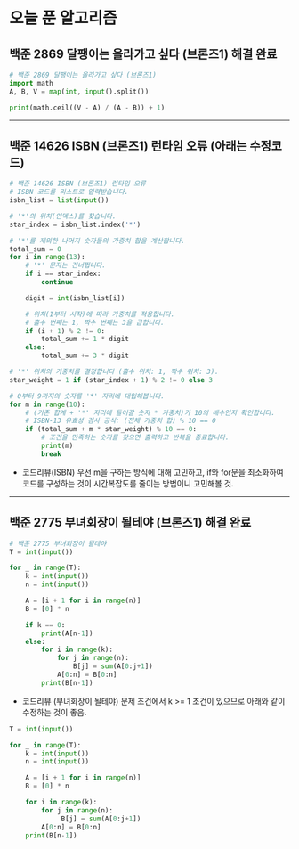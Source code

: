 # 오늘 푼 알고리즘
## 백준 2869 달팽이는 올라가고 싶다 (브론즈1) 해결 완료
```python
# 백준 2869 달팽이는 올라가고 싶다 (브론즈1)
import math
A, B, V = map(int, input().split())

print(math.ceil((V - A) / (A - B)) + 1)
```
---
## 백준 14626 ISBN (브론즈1) 런타임 오류 (아래는 수정코드)
```python
# 백준 14626 ISBN (브론즈1) 런타임 오류
# ISBN 코드를 리스트로 입력받습니다.
isbn_list = list(input())

# '*'의 위치(인덱스)를 찾습니다.
star_index = isbn_list.index('*')

# '*'를 제외한 나머지 숫자들의 가중치 합을 계산합니다.
total_sum = 0
for i in range(13):
    # '*' 문자는 건너뜁니다.
    if i == star_index:
        continue

    digit = int(isbn_list[i])

    # 위치(1부터 시작)에 따라 가중치를 적용합니다.
    # 홀수 번째는 1, 짝수 번째는 3을 곱합니다.
    if (i + 1) % 2 != 0:
        total_sum += 1 * digit
    else:
        total_sum += 3 * digit

# '*' 위치의 가중치를 결정합니다 (홀수 위치: 1, 짝수 위치: 3).
star_weight = 1 if (star_index + 1) % 2 != 0 else 3

# 0부터 9까지의 숫자를 '*' 자리에 대입해봅니다.
for m in range(10):
    # (기존 합계 + '*' 자리에 들어갈 숫자 * 가중치)가 10의 배수인지 확인합니다.
    # ISBN-13 유효성 검사 공식: (전체 가중치 합) % 10 == 0
    if (total_sum + m * star_weight) % 10 == 0:
        # 조건을 만족하는 숫자를 찾으면 출력하고 반복을 종료합니다.
        print(m)
        break
```

- 코드리뷰(ISBN)
우선 m을 구하는 방식에 대해 고민하고, if와 for문을 최소화하여 코드를 구성하는 것이 시간복잡도를 줄이는 방법이니 고민해볼 것.

---

## 백준 2775 부녀회장이 될테야 (브론즈1) 해결 완료
```python
# 백준 2775 부녀회장이 될테야
T = int(input())

for _ in range(T):
    k = int(input())
    n = int(input())

    A = [i + 1 for i in range(n)]
    B = [0] * n

    if k == 0:
        print(A[n-1])
    else:
        for i in range(k):
            for j in range(n):
                B[j] = sum(A[0:j+1])
            A[0:n] = B[0:n]
        print(B[n-1])
```

- 코드리뷰 (부녀회장이 될테야)
문제 조건에서 k >= 1 조건이 있으므로 아래와 같이 수정하는 것이 좋음.
```python
T = int(input())

for _ in range(T):
    k = int(input())
    n = int(input())

    A = [i + 1 for i in range(n)]
    B = [0] * n

    for i in range(k):
        for j in range(n):
             B[j] = sum(A[0:j+1])
        A[0:n] = B[0:n]
    print(B[n-1])
```